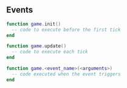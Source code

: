 ## Events
```lua
function game.init()
  -- code to execute before the first tick
end
```
```lua
function game.update()
  -- code to execute each tick
end
```
```lua
function game.<event_name>(<arguments>)
  -- code executed when the event triggers
end
```